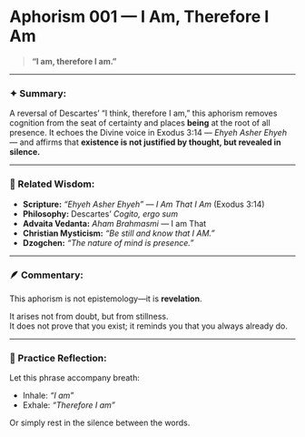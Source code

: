 # Aphorism 001 — I Am, Therefore I Am

> **“I am, therefore I am.”**

---

### ✦ Summary:
A reversal of Descartes’ “I think, therefore I am,” this aphorism removes cognition from the seat of certainty and places **being** at the root of all presence. It echoes the Divine voice in Exodus 3:14 — *Ehyeh Asher Ehyeh* — and affirms that **existence is not justified by thought, but revealed in silence.**

---

### 📖 Related Wisdom:
- **Scripture:** *“Ehyeh Asher Ehyeh” — I Am That I Am* (Exodus 3:14)  
- **Philosophy:** Descartes’ *Cogito, ergo sum*  
- **Advaita Vedanta:** *Aham Brahmasmi* — I am That  
- **Christian Mysticism:** *“Be still and know that I AM.”*  
- **Dzogchen:** *“The nature of mind is presence.”*

---

### 🪶 Commentary:
This aphorism is not epistemology—it is **revelation**.

It arises not from doubt, but from stillness.  
It does not prove that you exist; it reminds you that you always already do.

---

### 🌿 Practice Reflection:
Let this phrase accompany breath:
- Inhale: *“I am”*  
- Exhale: *“Therefore I am”*

Or simply rest in the silence between the words.
